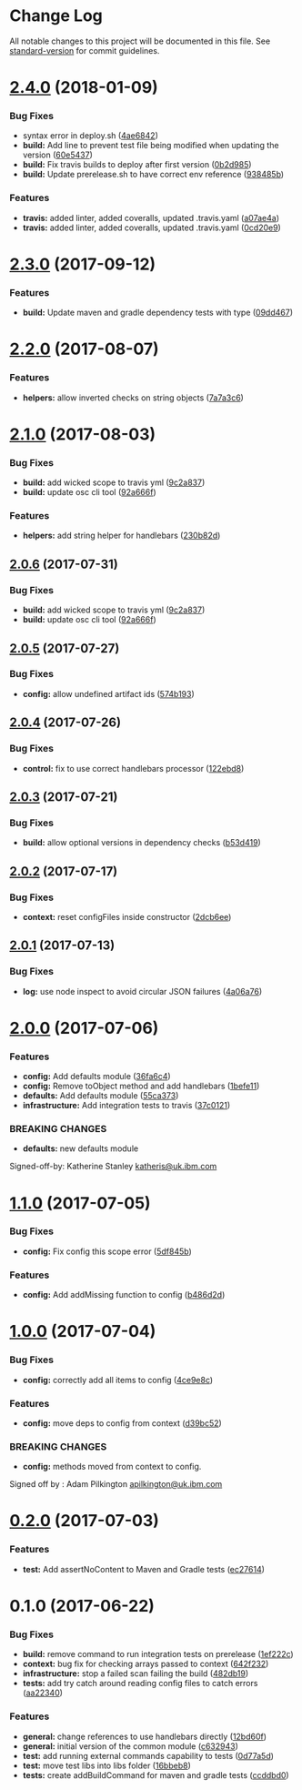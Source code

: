# Change Log

All notable changes to this project will be documented in this file. See [standard-version](https://github.com/conventional-changelog/standard-version) for commit guidelines.

<a name="2.4.0"></a>
# [2.4.0](https://github.com/ibm-developer/java-codegen-common/compare/v2.3.0...v2.4.0) (2018-01-09)


### Bug Fixes

* syntax error in deploy.sh ([4ae6842](https://github.com/ibm-developer/java-codegen-common/commit/4ae6842))
* **build:** Add line to prevent test file being modified when updating the version ([60e5437](https://github.com/ibm-developer/java-codegen-common/commit/60e5437))
* **build:** Fix travis builds to deploy after first version ([0b2d985](https://github.com/ibm-developer/java-codegen-common/commit/0b2d985))
* **build:** Update prerelease.sh to have correct env reference ([938485b](https://github.com/ibm-developer/java-codegen-common/commit/938485b))


### Features

* **travis:** added linter, added coveralls, updated .travis.yaml ([a07ae4a](https://github.com/ibm-developer/java-codegen-common/commit/a07ae4a))
* **travis:** added linter, added coveralls, updated .travis.yaml ([0cd20e9](https://github.com/ibm-developer/java-codegen-common/commit/0cd20e9))



<a name="2.3.0"></a>
# [2.3.0](https://github.ibm.com/arf/java-codegen-common/compare/v2.2.0...v2.3.0) (2017-09-12)


### Features

* **build:** Update maven and gradle dependency tests with type ([09dd467](https://github.ibm.com/arf/java-codegen-common/commit/09dd467))



<a name="2.2.0"></a>
# [2.2.0](https://github.ibm.com/arf/java-codegen-common/compare/v2.1.0...v2.2.0) (2017-08-07)


### Features

* **helpers:** allow inverted checks on string objects ([7a7a3c6](https://github.ibm.com/arf/java-codegen-common/commit/7a7a3c6))



<a name="2.1.0"></a>
# [2.1.0](https://github.ibm.com/arf/java-codegen-common/compare/v2.0.5...v2.1.0) (2017-08-03)


### Bug Fixes

* **build:** add wicked scope to travis yml ([9c2a837](https://github.ibm.com/arf/java-codegen-common/commit/9c2a837))
* **build:** update osc cli tool ([92a666f](https://github.ibm.com/arf/java-codegen-common/commit/92a666f))


### Features

* **helpers:** add string helper for handlebars ([230b82d](https://github.ibm.com/arf/java-codegen-common/commit/230b82d))



<a name="2.0.6"></a>
## [2.0.6](https://github.ibm.com/arf/java-codegen-common/compare/v2.0.5...v2.0.6) (2017-07-31)


### Bug Fixes

* **build:** add wicked scope to travis yml ([9c2a837](https://github.ibm.com/arf/java-codegen-common/commit/9c2a837))
* **build:** update osc cli tool ([92a666f](https://github.ibm.com/arf/java-codegen-common/commit/92a666f))



<a name="2.0.5"></a>
## [2.0.5](https://github.ibm.com/arf/java-codegen-common/compare/v2.0.4...v2.0.5) (2017-07-27)


### Bug Fixes

* **config:** allow undefined artifact ids ([574b193](https://github.ibm.com/arf/java-codegen-common/commit/574b193))



<a name="2.0.4"></a>
## [2.0.4](https://github.ibm.com/arf/java-codegen-common/compare/v2.0.3...v2.0.4) (2017-07-26)


### Bug Fixes

* **control:** fix to use correct handlebars processor ([122ebd8](https://github.ibm.com/arf/java-codegen-common/commit/122ebd8))



<a name="2.0.3"></a>
## [2.0.3](https://github.ibm.com/arf/java-codegen-common/compare/v2.0.2...v2.0.3) (2017-07-21)


### Bug Fixes

* **build:** allow optional versions in dependency checks ([b53d419](https://github.ibm.com/arf/java-codegen-common/commit/b53d419))



<a name="2.0.2"></a>
## [2.0.2](https://github.ibm.com/arf/java-codegen-common/compare/v2.0.1...v2.0.2) (2017-07-17)


### Bug Fixes

* **context:** reset configFiles inside constructor ([2dcb6ee](https://github.ibm.com/arf/java-codegen-common/commit/2dcb6ee))



<a name="2.0.1"></a>
## [2.0.1](https://github.ibm.com/arf/java-codegen-common/compare/v2.0.0...v2.0.1) (2017-07-13)


### Bug Fixes

* **log:** use node inspect to avoid circular JSON failures ([4a06a76](https://github.ibm.com/arf/java-codegen-common/commit/4a06a76))



<a name="2.0.0"></a>
# [2.0.0](https://github.ibm.com/arf/java-codegen-common/compare/v1.1.0...v2.0.0) (2017-07-06)


### Features

* **config:** Add defaults module ([36fa6c4](https://github.ibm.com/arf/java-codegen-common/commit/36fa6c4))
* **config:** Remove toObject method and add handlebars ([1befe11](https://github.ibm.com/arf/java-codegen-common/commit/1befe11))
* **defaults:** Add defaults module ([55ca373](https://github.ibm.com/arf/java-codegen-common/commit/55ca373))
* **infrastructure:** Add integration tests to travis ([37c0121](https://github.ibm.com/arf/java-codegen-common/commit/37c0121))


### BREAKING CHANGES

* **defaults:** new defaults module

Signed-off-by: Katherine Stanley <katheris@uk.ibm.com>



<a name="1.1.0"></a>
# [1.1.0](https://github.ibm.com/arf/java-codegen-common/compare/v1.0.0...v1.1.0) (2017-07-05)


### Bug Fixes

* **config:** Fix config this scope error ([5df845b](https://github.ibm.com/arf/java-codegen-common/commit/5df845b))


### Features

* **config:** Add addMissing function to config ([b486d2d](https://github.ibm.com/arf/java-codegen-common/commit/b486d2d))



<a name="1.0.0"></a>
# [1.0.0](https://github.ibm.com/arf/java-codegen-common/compare/v0.2.0...v1.0.0) (2017-07-04)


### Bug Fixes

* **config:** correctly add all items to config ([4ce9e8c](https://github.ibm.com/arf/java-codegen-common/commit/4ce9e8c))


### Features

* **config:** move deps to config from context ([d39bc52](https://github.ibm.com/arf/java-codegen-common/commit/d39bc52))


### BREAKING CHANGES

* **config:** methods moved from context to config.

Signed off by : Adam Pilkington apilkington@uk.ibm.com



<a name="0.2.0"></a>
# [0.2.0](https://github.ibm.com/arf/java-codegen-common/compare/v0.1.0...v0.2.0) (2017-07-03)


### Features

* **test:** Add assertNoContent to Maven and Gradle tests ([ec27614](https://github.ibm.com/arf/java-codegen-common/commit/ec27614))



<a name="0.1.0"></a>
# 0.1.0 (2017-06-22)


### Bug Fixes

* **build:** remove command to run integration tests on prerelease ([1ef222c](https://github.ibm.com/arf/java-codegen-common/commit/1ef222c))
* **context:** bug fix for checking arrays passed to context ([642f232](https://github.ibm.com/arf/java-codegen-common/commit/642f232))
* **infrastructure:** stop a failed scan failing the build ([482db19](https://github.ibm.com/arf/java-codegen-common/commit/482db19))
* **tests:** add try catch around reading config files to catch errors ([aa22340](https://github.ibm.com/arf/java-codegen-common/commit/aa22340))


### Features

* **general:** change references to use handlebars directly ([12bd60f](https://github.ibm.com/arf/java-codegen-common/commit/12bd60f))
* **general:** initial version of the common module ([c632943](https://github.ibm.com/arf/java-codegen-common/commit/c632943))
* **test:** add running external commands capability to tests ([0d77a5d](https://github.ibm.com/arf/java-codegen-common/commit/0d77a5d))
* **test:** move test libs into libs folder ([16bbeb8](https://github.ibm.com/arf/java-codegen-common/commit/16bbeb8))
* **tests:** create addBuildCommand for maven and gradle tests ([ccddbd0](https://github.ibm.com/arf/java-codegen-common/commit/ccddbd0))
